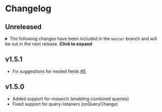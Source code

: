 # Changelog

## Unreleased

<details>
    <summary>The following changes have been included in the <code>master</code> branch and will be out in the next release. <b>Click to expand</b></summary>
    - Fix an edge case with nested multifield suggestions [here](https://github.com/appbaseio/reactivecore/commit/be9e2cc79fcf0d3b11f6e55eb1b1af29e49a4003)
</details>

## v1.5.1
- Fix suggestions for nested fields [#5](https://github.com/appbaseio/reactivecore/pull/5)

## v1.5.0
- Added support for msearch (enabling combined queries)
- Fixed support for query-listeners (onQueryChange)
